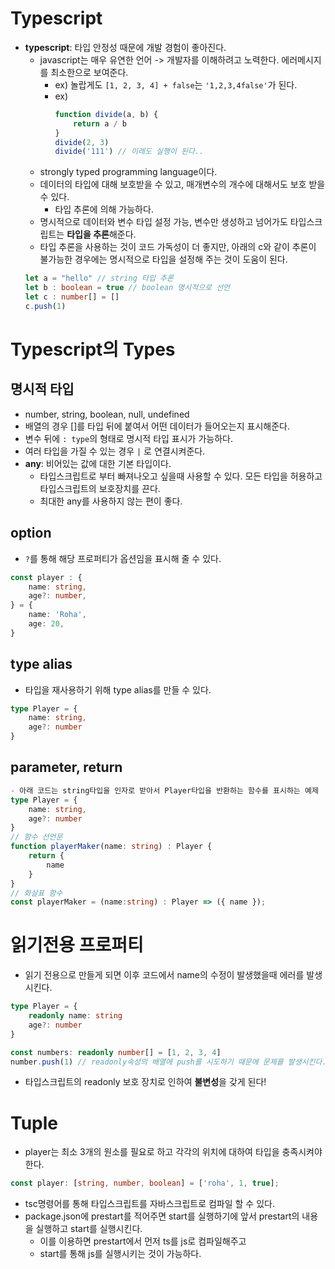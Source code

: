# Typescript
- **typescript**: 타입 안정성 때문에 개발 경험이 좋아진다. 
    - javascript는 매우 유연한 언어 -> 개발자를 이해하려고 노력한다. 에러메시지를 최소한으로 보여준다.
        - ex) 놀랍게도 `[1, 2, 3, 4] + false`는 `'1,2,3,4false'`가 된다. 
        - ex) 
            ```typescript
            function divide(a, b) {
                return a / b
            }
            divide(2, 3)
            divide('111') // 이래도 실행이 된다..
            ```
    - strongly typed programming language이다. 
    - 데이터의 타입에 대해 보호받을 수 있고, 매개변수의 개수에 대해서도 보호 받을 수 있다. 
        - 타입 추론에 의해 가능하다. 
    - 명시적으로 데이터와 변수 타입 설정 가능, 변수만 생성하고 넘어가도 타입스크립트는 **타입을 추론**해준다. 
    - 타입 추론을 사용하는 것이 코드 가독성이 더 좋지만, 아래의 c와 같이 추론이 불가능한 경우에는 명시적으로 타입을 설정해 주는 것이 도움이 된다. 
    ```typescript
    let a = "hello" // string 타입 추론 
    let b : boolean = true // boolean 명시적으로 선언 
    let c : number[] = []
    c.push(1)
    ```
# Typescript의 Types
## 명시적 타입 
- number, string, boolean, null, undefined
- 배열의 경우 []를 타입 뒤에 붙여서 어떤 데이터가 들어오는지 표시해준다. 
- 변수 뒤에 `: type`의 형태로 명시적 타입 표시가 가능하다. 
- 여러 타입을 가질 수 있는 경우 `|` 로 연결시켜준다.
- **any**: 비어있는 값에 대한 기본 타입이다. 
    - 타입스크립트로 부터 빠져나오고 싶을때 사용할 수 있다. 모든 타입을 허용하고 타입스크립트의 보호장치를 끈다.
    - 최대한 any를 사용하지 않는 편이 좋다. 

## option
- `?`를 통해 해당 프로퍼티가 옵션임을 표시해 줄 수 있다. 
```typescript 
const player : {
    name: string, 
    age?: number, 
} = {
    name: 'Roha', 
    age: 20,
}
```
## type alias
- 타입을 재사용하기 위해 type alias를 만들 수 있다. 
```typescript 
type Player = {
    name: string, 
    age?: number
}
```

## parameter, return 
```typescript 
- 아래 코드는 string타입을 인자로 받아서 Player타입을 반환하는 함수를 표시하는 예제
type Player = {
    name: string, 
    age?: number
}
// 함수 선언문 
function playerMaker(name: string) : Player {
    return {
        name
    }
}
// 화살표 함수 
const playerMaker = (name:string) : Player => ({ name });
```
# 읽기전용 프로퍼티 
- 읽기 전용으로 만들게 되면 이후 코드에서 name의 수정이 발생했을때 에러를 발생시킨다. 
```typescript
type Player = { 
    readonly name: string
    age?: number
}

const numbers: readonly number[] = [1, 2, 3, 4]
number.push(1) // readonly속성의 배열에 push를 시도하기 때문에 문제를 발생시킨다. 
```
- 타입스크립트의 readonly 보호 장치로 인하여 **불변성**을 갖게 된다!

# Tuple
- player는 최소 3개의 원소를 필요로 하고 각각의 위치에 대하여 타입을 충족시켜야 한다. 
```typescript
const player: [string, number, boolean] = ['roha', 1, true];
```

- tsc명령어를 통해 타입스크립트를 자바스크립트로 컴파일 할 수 있다. 
- package.json에 prestart를 적어주면 start를 실행하기에 앞서 prestart의 내용을 실행하고 start를 실행시킨다. 
    - 이를 이용하면 prestart에서 먼저 ts를 js로 컴파일해주고
    - start를 통해 js를 실행시키는 것이 가능하다. 

